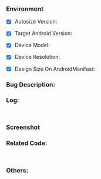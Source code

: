 <!-- 以下的信息尽量提供完整，可以帮助更快的定位错误，节约大家的时间，如果提问只有标题，没有提供其他有价值的信息，那你的 issues 有很大几率被直接 close!-->
### Environment
- [x] Autosize Version: <!-- like: v0.7.0 -->
- [x] Target Android Version: <!-- like: Android 8.0 -->
- [x] Device Model: <!-- like: Nexus 6 -->
- [x] Device Resolution: <!-- like: 1080px * 1920px -->
- [x] Design Size On AndroidManifest: <!-- like: 360dp * 640dp -->


### Bug Description:
<!-- 提问前确定你看过 https://www.jianshu.com/p/55e0fca23b4f，里面有此框架的原理，看完原理你才能更好的使用本框架-->


### Log:
<!-- 在日志中搜索 AndroidAutoSize 找到框架日志复制或截图 -->
```log


```


### Screenshot
<!-- 如果 View 显示有问题，最好提供页面截图-->


### Related Code:
```java
  

```


### Others:
